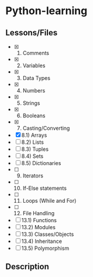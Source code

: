 # Python-learning

## Lessons/Files

- [x] 1) Comments
- [x] 2) Variables
- [x] 3) Data Types
- [x] 4) Numbers
- [x] 5) Strings
- [x] 6) Booleans
- [x] 7) Casting/Converting
- [x] 8.1) Arrays
- [ ] 8.2) Lists
- [ ] 8.3) Tuples
- [ ] 8.4) Sets
- [ ] 8.5) Dictionaries
- [ ] 9) Iterators
- [ ] 10) If-Else statements
- [ ] 11) Loops (While and For)
- [ ] 12) File Handling
- [ ] 13.1) Functions
- [ ] 13.2) Modules
- [ ] 13.3) Classes/Objects
- [ ] 13.4) Inheritance
- [ ] 13.5) Polymorphism

## Description
